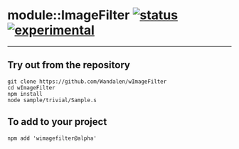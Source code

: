 
# module::ImageFilter  [![status](https://github.com/Wandalen/wImageFilter/workflows/publish/badge.svg)](https://github.com/Wandalen/wImageFilter/actions?query=workflow%3Apublish) [![experimental](https://img.shields.io/badge/stability-experimental-orange.svg)](https://github.com/emersion/stability-badges#experimental)

___

## Try out from the repository
```
git clone https://github.com/Wandalen/wImageFilter
cd wImageFilter
npm install
node sample/trivial/Sample.s
```

## To add to your project
```
npm add 'wimagefilter@alpha'
```




